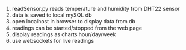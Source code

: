 1. readSensor.py reads temperature and humidity from DHT22 sensor
2. data is saved to local mySQL db
3. open localhost in browser to display data from db
4. readings can be started/stopped from the web page
5. display readings as charts hour/day/week
6. use websockets for live readings
